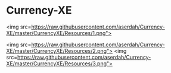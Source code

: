 # Currency-XE


<img src=https://raw.githubusercontent.com/aserdah/Currency-XE/master/CurrencyXE/Resources/1.png">
                                                                                                 
                                                                                                
<img src=https://raw.githubusercontent.com/aserdah/Currency-XE/master/CurrencyXE/Resources/2.png">
<img src=https://raw.githubusercontent.com/aserdah/Currency-XE/master/CurrencyXE/Resources/3.png">

